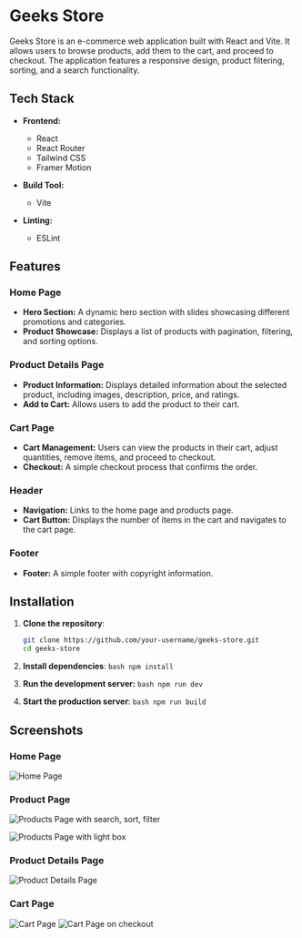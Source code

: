 # Geeks Store
Geeks Store is an e-commerce web application built with React and Vite. It allows users to browse products, add them to the cart, and proceed to checkout. The application features a responsive design, product filtering, sorting, and a search functionality.

## Tech Stack

- **Frontend:**
    - React
    - React Router
    - Tailwind CSS
    - Framer Motion

- **Build Tool:**
    - Vite

- **Linting:**
    - ESLint

## Features

### Home Page
- **Hero Section:** A dynamic hero section with slides showcasing different promotions and categories.
- **Product Showcase:** Displays a list of products with pagination, filtering, and sorting options.

### Product Details Page
- **Product Information:** Displays detailed information about the selected product, including images, description, price, and ratings.
- **Add to Cart:** Allows users to add the product to their cart.

### Cart Page
- **Cart Management:** Users can view the products in their cart, adjust quantities, remove items, and proceed to checkout.
- **Checkout:** A simple checkout process that confirms the order.

### Header
- **Navigation:** Links to the home page and products page.
- **Cart Button:** Displays the number of items in the cart and navigates to the cart page.

### Footer
- **Footer:** A simple footer with copyright information.

## Installation

1. **Clone the repository**:
     ```bash
     git clone https://github.com/your-username/geeks-store.git
     cd geeks-store
     ```
2. **Install dependencies**:
        ```bash
        npm install
        ```

3. **Run the development server:**
        ```bash
        npm run dev
        ```

4. **Start the production server**:
        ```bash
        npm run build
        ```

## Screenshots

### Home Page
![Home Page](https://github.com/user-attachments/assets/3feeacb9-c8c0-4c9a-a308-b135d5e9a8f8)


### Product Page
![Products Page with search, sort, filter](https://github.com/user-attachments/assets/ca6cdf12-944a-4ff9-a9fe-17eabd323cb5)

![Products Page with light box](https://github.com/user-attachments/assets/15028973-eca3-4572-b0d8-d7137f84e729)



### Product Details Page
![Product Details Page](https://github.com/user-attachments/assets/7c625690-bcf1-4e23-b9c0-84668e91b7ef)


### Cart Page
![Cart Page](https://github.com/user-attachments/assets/761b1fdd-eb50-447b-abc6-72667b062e01)
![Cart Page on checkout](https://github.com/user-attachments/assets/10d3cd1f-76ff-4beb-bfa0-9373fd17fc88)

